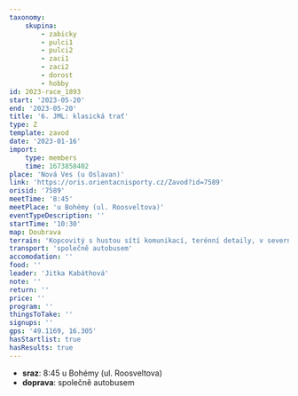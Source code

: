 ```yaml
---
taxonomy:
    skupina:
        - zabicky
        - pulci1
        - pulci2
        - zaci1
        - zaci2
        - dorost
        - hobby
id: 2023-race_1893
start: '2023-05-20'
end: '2023-05-20'
title: '6. JML: klasická trať'
type: Z
template: zavod
date: '2023-01-16'
import:
    type: members
    time: 1673858402
place: 'Nová Ves (u Oslavan)'
link: 'https://oris.orientacnisporty.cz/Zavod?id=7589'
orisid: '7589'
meetTime: '8:45'
meetPlace: 'u Bohémy (ul. Roosveltova)'
eventTypeDescription: ''
startTime: '10:30'
map: Doubrava
terrain: 'Kopcovitý s hustou sítí komunikací, terénní detaily, v severní části mapy prudký kamenitý svah nad řekou.'
transport: 'společně autobusem'
accomodation: ''
food: ''
leader: 'Jitka Kabáthová'
note: ''
return: ''
price: ''
program: ''
thingsToTake: ''
signups: ''
gps: '49.1169, 16.305'
hasStartlist: true
hasResults: true
---
```


* **sraz**: 8:45 u Bohémy (ul. Roosveltova)
* **doprava**: společně autobusem
